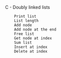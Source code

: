 C - Doubly linked lists

		Print list
		List length
		Add node
		Add node at the end
		Free list
		Get node at index
		Sum list
		Insert at index
		Delete at index
